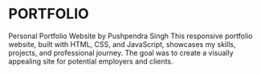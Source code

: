 # PORTFOLIO
Personal Portfolio Website by Pushpendra Singh  This responsive portfolio website, built with HTML, CSS, and JavaScript, showcases my skills, projects, and professional journey. The goal was to create a visually appealing site for potential employers and clients.
